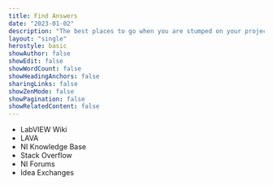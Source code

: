 ```yaml
---
title: Find Answers
date: "2023-01-02"
description: "The best places to go when you are stumped on your project."
layout: "single"
herostyle: basic
showAuthor: false
showEdit: false
showWordCount: false
showHeadingAnchors: false
sharingLinks: false
showZenMode: false
showPagination: false
showRelatedContent: false
---
```

 - LabVIEW Wiki
 - LAVA
 - NI Knowledge Base
 - Stack Overflow
 - NI Forums
 - Idea Exchanges
 